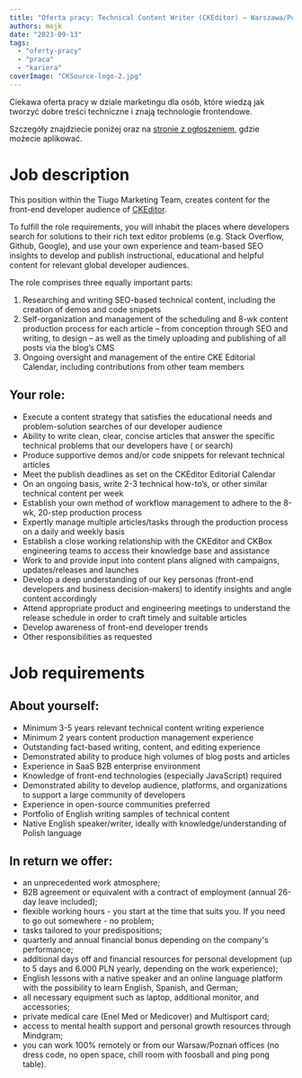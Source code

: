 ```yaml
---
title: "Oferta pracy: Technical Content Writer (CKEditor) – Warszawa/Poznań/zdalnie"
authors: mojk
date: "2023-09-13"
tags:
  - "oferty-pracy"
  - "praca"
  - "kariera"
coverImage: "CKSource-logo-2.jpg"
---
```


Ciekawa oferta pracy w dziale marketingu dla osób, które wiedzą jak tworzyć dobre treści techniczne i znają technologie
frontendowe.

Szczegóły znajdziecie poniżej oraz
na [stronie z ogłoszeniem](https://cksource.recruitee.com/o/technical-content-writer-ckeditor), gdzie możecie aplikować.

<!--truncate-->

# Job description

This position within the Tiugo Marketing Team, creates content for the front-end developer audience
of [CKEditor](https://ckeditor.com/ckeditor-5/).

To fulfill the role requirements, you will inhabit the places where developers search for solutions to their rich text
editor problems (e.g. Stack Overflow, Github, Google), and use your own experience and team-based SEO insights to
develop and publish instructional, educational and helpful content for relevant global developer audiences.

The role comprises three equally important parts:

1. Researching and writing SEO-based technical content, including the creation of demos and code snippets
2. Self-organization and management of the scheduling and 8-wk content production process for each article – from
   conception through SEO and writing, to design – as well as the timely uploading and publishing of all posts via the
   blog’s CMS
3. Ongoing oversight and management of the entire CKE Editorial Calendar, including contributions from other team
   members

## Your role:

- Execute a content strategy that satisfies the educational needs and problem-solution searches of our developer
  audience
- Ability to write clean, clear, concise articles that answer the specific technical problems that our developers have (
  or search)
- Produce supportive demos and/or code snippets for relevant technical articles
- Meet the publish deadlines as set on the CKEditor Editorial Calendar
- On an ongoing basis, write 2-3 technical how-to’s, or other similar technical content per week
- Establish your own method of workflow management to adhere to the 8-wk, 20-step production process
- Expertly manage multiple articles/tasks through the production process on a daily and weekly basis
- Establish a close working relationship with the CKEditor and CKBox engineering teams to access their knowledge base
  and assistance
- Work to and provide input into content plans aligned with campaigns, updates/releases and launches
- Develop a deep understanding of our key personas (front-end developers and business decision-makers) to identify
  insights and angle content accordingly
- Attend appropriate product and engineering meetings to understand the release schedule in order to craft timely and
  suitable articles
- Develop awareness of front-end developer trends
- Other responsibilities as requested

# Job requirements

## About yourself:

- Minimum 3-5 years relevant technical content writing experience
- Minimum 2 years content production management experience
- Outstanding fact-based writing, content, and editing experience
- Demonstrated ability to produce high volumes of blog posts and articles
- Experience in SaaS B2B enterprise environment
- Knowledge of front-end technologies (especially JavaScript) required
- Demonstrated ability to develop audience, platforms, and organizations to support a large community of developers
- Experience in open-source communities preferred
- Portfolio of English writing samples of technical content
- Native English speaker/writer, ideally with knowledge/understanding of Polish language

## In return we offer:

- an unprecedented work atmosphere;
- B2B agreement or equivalent with a contract of employment (annual 26-day leave included);
- flexible working hours - you start at the time that suits you. If you need to go out somewhere - no problem;
- tasks tailored to your predispositions;
- quarterly and annual financial bonus depending on the company's performance;
- additional days off and financial resources for personal development (up to 5 days and 6.000 PLN yearly, depending on
  the work experience);
- English lessons with a native speaker and an online language platform with the possibility to learn English, Spanish,
  and German;
- all necessary equipment such as laptop, additional monitor, and accessories;
- private medical care (Enel Med or Medicover) and Multisport card;
- access to mental health support and personal growth resources through Mindgram;
- you can work 100% remotely or from our Warsaw/Poznań offices (no dress code, no open space, chill room with foosball
  and ping pong table).

